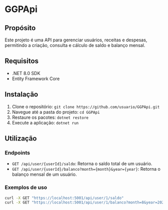 # GGPApi

## Propósito
Este projeto é uma API para gerenciar usuários, receitas e despesas, permitindo a criação, consulta e cálculo de saldo e balanço mensal.

## Requisitos
- .NET 8.0 SDK
- Entity Framework Core

## Instalação
1. Clone o repositório: `git clone https://github.com/usuario/GGPApi.git`
2. Navegue até a pasta do projeto: `cd GGPApi`
3. Restaure os pacotes: `dotnet restore`
4. Execute a aplicação: `dotnet run`

## Utilização
### Endpoints
- `GET /api/user/{userId}/saldo`: Retorna o saldo total de um usuário.
- `GET /api/user/{userId}/balanco?month={month}&year={year}`: Retorna o balanço mensal de um usuário.

### Exemplos de uso
```bash
curl -X GET "https://localhost:5001/api/user/1/saldo"
curl -X GET "https://localhost:5001/api/user/1/balanco?month=8&year=2024"

